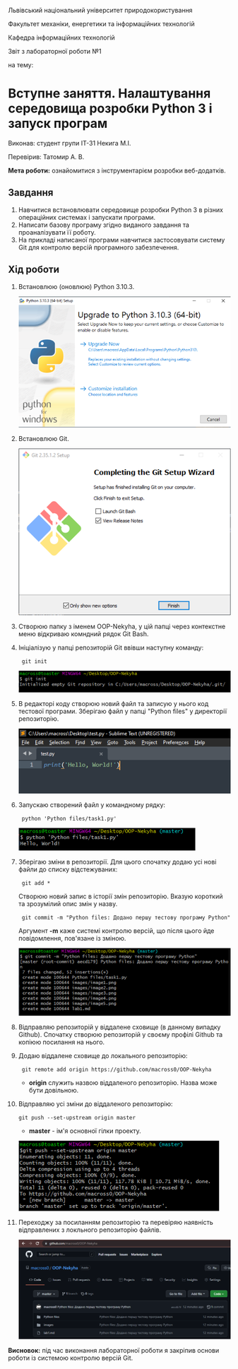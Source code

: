Львівський національний університет природокористування

Факультет механіки, енергетики та інформаційних технологій

Кафедра інформаційних технологій

Звіт з лабораторної роботи №1

на тему: 
 # Вступне заняття. Налаштування середовища розробки Python 3 і запуск програм


Виконав: студент групи ІТ-31 Некига М.І.

Перевірив: Татомир А. В.

**Мета роботи:** ознайомитися з інструментарієм розробки веб-додатків.

 ## Завдання
1. Навчитися встановлювати середовище розробки Python 3 в різних операційних системах і запускати програми.
2. Написати базову програму згідно виданого завдання та проаналізувати її роботу.
3. На прикладі написаної програми навчитися застосовувати систему Git для контролю версій  програмного забезпечення.

 ## Хід роботи
1. Встановлюю (оновлюю) Python 3.10.3.

    ![image1](images/image1.png)

2. Встановлюю Git.

    ![image2](images/image2.png)

3. Створюю папку з іменем OOP-Nekyha, у цій папці через контекстне меню відкриваю комндний рядок Git Bash.

4. Ініціалізую у папці репозиторій Git ввівши наступну команду:

        git init

    ![image3](images/image3.png)

5. В редакторі коду створюю новий файл та записую у нього код тестової програми. Зберігаю файл у папці "Python files" у директорії репозиторію.

    ![image4](images/image4.png)

6. Запускаю створений файл у командному рядку:

        python 'Python files/task1.py'

    ![image5](images/image5.png)

7. Зберігаю зміни в репозиторії. Для цього спочатку додаю усі нові файли до списку відстежуваних:

        git add *

    Створюю новий запис в історії змін репозиторію. Вказую короткий та зрозумілий опис змін у назву.

        git commit -m "Python files: Додано першу тестову програму Python"

    Аргумент **-m** каже системі контролю версій, що після цього йде повідомлення, пов'язане із зміною.

    ![image6](images/image6.png)

8. Відправляю репозиторій у віддалене сховище (в данному випадку Github). Спочатку створюю репозиторій у своєму профілі Github та копіюю посилання на нього.

9. Додаю віддалене сховище до локального репозиторію:

        git remote add origin https://github.com/macross0/OOP-Nekyha

    * **origin** служить назвою віддаленого репозиторію. Назва може бути довільною.

10. Відправляю усі зміни до віддаленого репозиторію:

        git push --set-upstream origin master

    * **master** - ім'я основної гілки проекту.

    ![image7](images/image7.png)

11. Переходжу за посиланням репозиторію та перевіряю наявність відправлених з локльного репозиторію файлів.

    ![image8](images/image8.png)

**Висновок:** під час виконання лабораторної роботи я закріпив основи роботи із системою контролю версій Git.